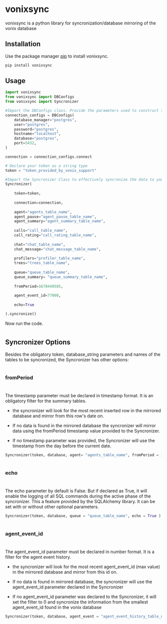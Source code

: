 # vonixsync

vonixsync is a python library for syncronization/database mirroring of the vonix database

## Installation

Use the package manager [pip](https://pip.pypa.io/en/stable/) to install vonixsync.

```bash
pip install vonixsync
```

## Usage

```python
import vonixsync
from vonixsync import DBConfigs
from vonixsync import Syncronizer

#Import the DBConfigs class. Provide the parameters used to construct the string used to connect to the database, according to its singular dialect.
connection_configs = DBConfigs(
    database_manager="postgres",
    user="postgres",
    password="postgres",
    hostname="localhost",
    database="postgres",
    port=5432,
)

connection = connection_configs.connect

# Declare your token as a string type
token = "token_provided_by_vonix_support"

#Import the Syncronizer Class to effectively syncronize the data to your database and name all tables 
Syncronizer(
    
    token=token,
    
    connection=connection,
    
    agent="agents_table_name",
    agent_pause="agent_pause_table_name",
    agent_summary="agent_summary_table_name",
    
    calls="call_table_name",
    call_rating="call_rating_table_name",
    
    chat="chat_table_name",
    chat_message="chat_message_table_name",
    
    profilers="profiler_table_name",
    trees="trees_table_name",
    
    queue="queue_table_name",
    queue_summary= "queue_summary_table_name",
    
    fromPeriod=1678449585,
    
    agent_event_id=77000,
    
    echo=True

).syncronize()

```
Now run the code.
#
## Syncronizer Options

Besides the obligatory token, database_string parameters and names of the tables to be syncronized, the Syncronizer has other options:
#
### fromPeriod
#
The timestamp parameter must be declared in timestamp format. It is an obligatory filter for the summary tables.

- the syncronizer will look for the most recent inserted row in the mirrored database and mirror from this row's date on. 

- If no data is found in the mirrored database the syncronizer will mirror data using the fromPeriod timestamp value provided to the Syncronizer.

- If no timestamp parameter was provided, the Syncronizer will use the timestamp from the day before the current date.

```python
Syncronizer(token, database, agent= "agents_table_name", fromPeriod = 1679067723 ).syncronize()
```
#
### echo
#
The echo parameter by default is False. But if declared as True, it will enable the logging of all SQL commands during the active phase of the syncronizer.
This a feature provided by the SQLAlchemy library. It can be set with or without other optional parameters.

```python
Syncronizer(token, database, queue = "queue_table_name", echo = True ).syncronize()
```
#
### agent_event_id
#
The agent_event_id parameter must be declared in number format. It is a filter for the agent event history. 

- the syncronizer will look for the most recent agent_event_id (max value) in the mirrored database and mirror from this id on.

- If no data is found in mirrored database, the syncronizer will use the agent_event_id parameter declared in the Syncronizer

- If no agent_event_id parameter was declared to the Syncronizer, it will set the filter to 0 and syncronize the information from the smallest agent_event_id found in the vonix database 

```python
Syncronizer(token, database, agent_event = "agent_event_history_table_name" ,agent_event_id = 74636)syncronize()
```